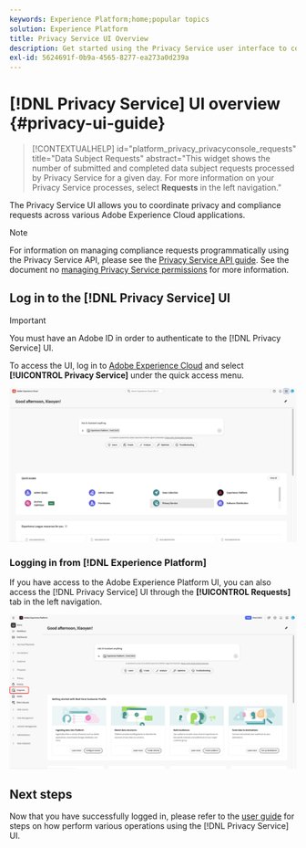 ```yaml
---
keywords: Experience Platform;home;popular topics
solution: Experience Platform
title: Privacy Service UI Overview
description: Get started using the Privacy Service user interface to coordinate and monitor privacy requests across various Experience Cloud applications.
exl-id: 5624691f-0b9a-4565-8277-ea273a0d239a
---
```

# [!DNL Privacy Service] UI overview {#privacy-ui-guide}

>[!CONTEXTUALHELP]
>id="platform_privacy_privacyconsole_requests"
>title="Data Subject Requests"
>abstract="This widget shows the number of submitted and completed data subject requests processed by Privacy Service for a given day. For more information on your Privacy Service processes, select **Requests** in the left navigation."

The Privacy Service UI allows you to coordinate privacy and compliance requests across various Adobe Experience Cloud applications.

>[!NOTE]
>
>For information on managing compliance requests programmatically using the Privacy Service API, please see the [Privacy Service API guide](../api/overview.md). See the document no [managing Privacy Service permissions](../permissions.md) for more information.

## Log in to the [!DNL Privacy Service] UI

>[!IMPORTANT] 
>
>You must have an Adobe ID in order to authenticate to the [!DNL Privacy Service] UI. 

To access the UI, log in to [Adobe Experience Cloud](https://experience.adobe.com/) and select **[!UICONTROL Privacy Service]** under the quick access menu.

![The Experience Cloud dashboard with Privacy Service highlighted.](../images/ui-overview/quick-access.png)


### Logging in from [!DNL Experience Platform]

If you have access to the Adobe Experience Platform UI, you can also access the [!DNL Privacy Service] UI through the **[!UICONTROL Requests]** tab in the left navigation.

![The Adobe Experience Platform UI with Requests highlighted in the left navigation bar.](../images/ui-overview/platform.png)

## Next steps

Now that you have successfully logged in, please refer to the [user guide](user-guide.md) for steps on how perform various operations using the [!DNL Privacy Service] UI.

